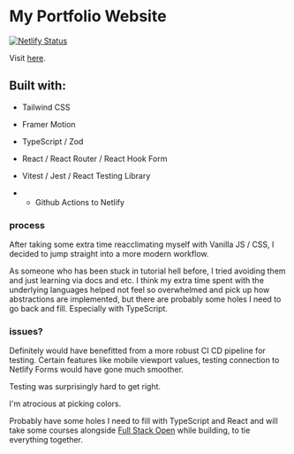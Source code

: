 # My Portfolio Website

[![Netlify Status](https://api.netlify.com/api/v1/badges/f7e71410-11cc-42d2-92a7-0a796c109e02/deploy-status)](https://app.netlify.com/sites/ecfolio/deploys)

Visit [here](https://ecfolio.netlify.app/).

## Built with:

- Tailwind CSS
- Framer Motion

- TypeScript / Zod
- React / React Router / React Hook Form
- Vitest / Jest / React Testing Library
- - Github Actions to Netlify

### process

After taking some extra time reacclimating myself with Vanilla JS / CSS, I decided to jump straight into a more modern workflow.

As someone who has been stuck in tutorial hell before, I tried avoiding them and just learning via docs and etc. I think my extra time spent with the underlying languages helped not feel so overwhelmed and pick up how abstractions are implemented, but there are probably some holes I need to go back and fill. Especially with TypeScript.

### issues?

Definitely would have benefitted from a more robust CI CD pipeline for testing. Certain features like mobile viewport values, testing connection to Netlify Forms would have gone much smoother.

Testing was surprisingly hard to get right.

I'm atrocious at picking colors.

Probably have some holes I need to fill with TypeScript and React and will take some courses alongside [Full Stack Open](https://fullstackopen.com/en/) while building, to tie everything together.
